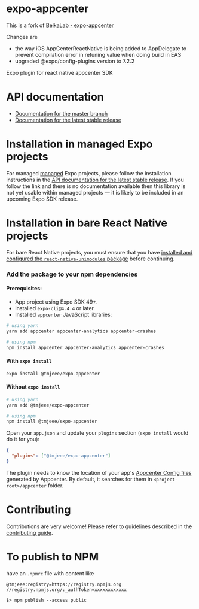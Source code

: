 # expo-appcenter
This is a fork of [BelkaLab - expo-appcenter](https://www.npmjs.com/package/expo-appcenter)

Changes are
* the way iOS AppCenterReactNative is being added to AppDelegate to prevent 
compilation error in retuning value when doing build in EAS
* upgraded @expo/config-plugins version to 7.2.2

Expo plugin for react native appcenter SDK
# API documentation

- [Documentation for the master branch](https://github.com/expo/expo/blob/master/docs/pages/versions/unversioned/sdk/appcenter.md)
- [Documentation for the latest stable release](https://docs.expo.io/versions/latest/sdk/appcenter/)

# Installation in managed Expo projects

For managed [managed](https://docs.expo.io/versions/latest/introduction/managed-vs-bare/) Expo projects, please follow the installation instructions in the [API documentation for the latest stable release](#api-documentation). If you follow the link and there is no documentation available then this library is not yet usable within managed projects &mdash; it is likely to be included in an upcoming Expo SDK release.

# Installation in bare React Native projects

For bare React Native projects, you must ensure that you have [installed and configured the `react-native-unimodules` package](https://github.com/expo/expo/tree/master/packages/react-native-unimodules) before continuing.

### Add the package to your npm dependencies

#### Prerequisites:

- App project using Expo SDK 49+.
- Installed `expo-cli@4.4.4` or later.
- Installed `appcenter` JavaScript libraries:

```sh
# using yarn
yarn add appcenter appcenter-analytics appcenter-crashes

# using npm
npm install appcenter appcenter-analytics appcenter-crashes
```

#### With `expo install`

```
expo install @tmjeee/expo-appcenter
```

#### Without `expo install`

```sh
# using yarn
yarn add @tmjeee/expo-appcenter

# using npm
npm install @tmjeee/expo-appcenter
```

Open your `app.json` and update your `plugins` section (`expo install` would do it for you):

```json
{
  "plugins": ["@tmjeee/expo-appcenter"]
}
```

The plugin needs to know the location of your app's [Appcenter Config files](https://docs.microsoft.com/en-us/appcenter/sdk/getting-started/react-native#312-integrate-react-native-android) generated by Appcenter. By default, it searches for them in `<project-root>/appcenter` folder.



# Contributing

Contributions are very welcome! Please refer to guidelines described in the [contributing guide]( https://github.com/expo/expo#contributing).


# To publish to NPM
have an `.npmrc` file with content like
```
@tmjeee:registry=https://registry.npmjs.org
//registry.npmjs.org/:_authToken=xxxxxxxxxxxx
```

```shell
$> npm publish --access public
```
